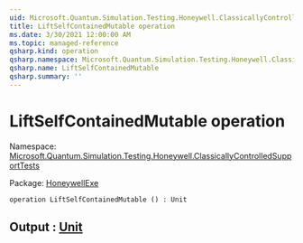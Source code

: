 ```yaml
---
uid: Microsoft.Quantum.Simulation.Testing.Honeywell.ClassicallyControlledSupportTests.LiftSelfContainedMutable
title: LiftSelfContainedMutable operation
ms.date: 3/30/2021 12:00:00 AM
ms.topic: managed-reference
qsharp.kind: operation
qsharp.namespace: Microsoft.Quantum.Simulation.Testing.Honeywell.ClassicallyControlledSupportTests
qsharp.name: LiftSelfContainedMutable
qsharp.summary: ''
---
```


# LiftSelfContainedMutable operation

Namespace: [Microsoft.Quantum.Simulation.Testing.Honeywell.ClassicallyControlledSupportTests](xref:Microsoft.Quantum.Simulation.Testing.Honeywell.ClassicallyControlledSupportTests)

Package: [HoneywellExe](https://nuget.org/packages/HoneywellExe)




```qsharp
operation LiftSelfContainedMutable () : Unit
```


## Output : [Unit](xref:microsoft.quantum.lang-ref.unit)

